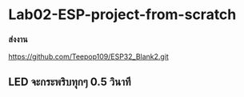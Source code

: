 # Lab02-ESP-project-from-scratch
### ส่งงาน
https://github.com/Teepop109/ESP32_Blank2.git
## LED จะกระพริบทุกๆ 0.5 วินาที
